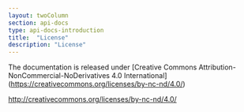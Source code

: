 ```yaml
---
layout: twoColumn
section: api-docs
type: api-docs-introduction
title:  "License"
description: "License"
---
```

The documentation is released under [Creative Commons Attribution-NonCommercial-NoDerivatives 4.0 International] (https://creativecommons.org/licenses/by-nc-nd/4.0/)

http://creativecommons.org/licenses/by-nc-nd/4.0/
